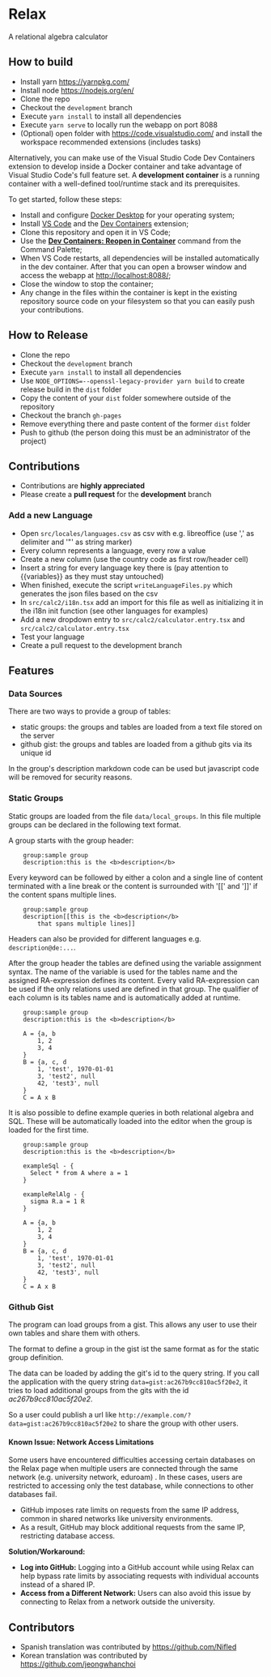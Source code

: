 # Relax
A relational algebra calculator

## How to build
* Install yarn https://yarnpkg.com/
* Install node https://nodejs.org/en/
* Clone the repo
* Checkout the `development` branch
* Execute `yarn install` to install all dependencies
* Execute `yarn serve` to locally run the webapp on port 8088
* (Optional) open folder with https://code.visualstudio.com/ and install the workspace recommended extensions (includes tasks)

Alternatively, you can make use of the Visual Studio Code Dev Containers extension to develop inside a Docker container and take advantage of Visual Studio Code's full feature set. A **development container** is a running container with a well-defined tool/runtime stack and its prerequisites.

To get started, follow these steps:

* Install and configure [Docker Desktop](https://www.docker.com/get-started) for your operating system;
* Install [VS Code](https://code.visualstudio.com/) and the [Dev Containers](https://marketplace.visualstudio.com/items?itemName=ms-vscode-remote.remote-containers) extension;
* Clone this repository and open it in VS Code;
* Use the [**Dev Containers: Reopen in Container**](https://code.visualstudio.com/assets/docs/devcontainers/create-dev-container/dev-containers-reopen.png) command from the Command Palette;
* When VS Code restarts, all dependencies will be installed automatically in the dev container. After that you can open a browser window and access the webapp at <http://localhost:8088/>;
* Close the window to stop the container;
* Any change in the files within the container is kept in the existing repository source code on your filesystem so that you can easily push your contributions.

## How to Release
* Clone the repo
* Checkout the `development` branch
* Execute `yarn install` to install all dependencies
* Use `NODE_OPTIONS=--openssl-legacy-provider yarn build` to create release build in the `dist` folder
* Copy the content of your `dist` folder somewhere outside of the repository
* Checkout the branch `gh-pages`
* Remove everything there and paste content of the former `dist` folder
* Push to github (the person doing this must be an administrator of the project)

## Contributions
* Contributions are **highly appreciated**
* Please create a **pull request** for the **development** branch

### Add a new Language
* Open `src/locales/languages.csv` as csv with e.g. libreoffice (use ',' as delimiter and '"' as string marker)
* Every column represents a language, every row a value
* Create a new column (use the country code as first row/header cell)
* Insert a string for every language key there is (pay attention to {{variables}} as they must stay untouched)
* When finished, execute the script `writeLanguageFiles.py` which generates the json files based on the csv
* In `src/calc2/i18n.tsx` add an import for this file as well as initializing it in the i18n init function (see other languages for examples)
* Add a new dropdown entry to `src/calc2/calculator.entry.tsx` and `src/calc2/calculator.entry.tsx`
* Test your language
* Create a pull request to the development branch

## Features

### Data Sources
There are two ways to provide a group of tables:

* static groups: the groups and tables are loaded from a text file stored on the server
* github gist: the groups and tables are loaded from a github gits via its unique id

In the group's description markdown code can be used but javascript code will be removed for security reasons.

### Static Groups
Static groups are loaded from the file `data/local_groups`.
In this file multiple groups can be declared in the following text format.

A group starts with the group header:
        
        group:sample group
        description:this is the <b>description</b>

Every keyword can be followed by either a colon and a single line of content terminated with a line break or
the content is surrounded with '[[' and ']]' if the content spans multiple lines.
        
        group:sample group
        description[[this is the <b>description</b>
            that spans multiple lines]]

Headers can also be provided for different languages e.g. `description@de:...`.

After the group header the tables are defined using the variable assignment syntax.
The name of the variable is used for the tables name and the assigned RA-expression defines its content.
Every valid RA-expression can be used if the only relations used are defined in that group.
The qualifier of each column is its tables name and is automatically added at runtime.

        group:sample group
        description:this is the <b>description</b>
        
        A = {a, b
            1, 2
            3, 4
        }
        B = {a, c, d
            1, 'test', 1970-01-01
			3, 'test2', null
			42, 'test3', null
        }
        C = A x B


It is also possible to define example queries in both relational algebra and SQL.
These will be automatically loaded into the editor when the group is loaded for the first time.


        group:sample group
        description:this is the <b>description</b>
	    
        exampleSql - {
          Select * from A where a = 1
        }

 	    exampleRelAlg - {
          sigma R.a = 1 R
        }       

        A = {a, b
            1, 2
            3, 4
        }
        B = {a, c, d
            1, 'test', 1970-01-01
			3, 'test2', null
			42, 'test3', null
        }
        C = A x B




### Github Gist

The program can load groups from a gist.
This allows any user to use their own tables and share them with others.

The format to define a group in the gist ist the same format as for the static group definition.

The data can be loaded by adding the git's id to the query string.
If you call the application with the query string `data=gist:ac267b9cc810ac5f20e2`, 
it tries to load additional groups from the gits with the id _ac267b9cc810ac5f20e2_.

So a user could publish a url like `http://example.com/?data=gist:ac267b9cc810ac5f20e2` to share 
the group with other users.

#### Known Issue: Network Access Limitations

Some users have encountered difficulties accessing certain databases on the Relax page when multiple users are connected through the same network (e.g. university network, eduroam) . In these cases, users are restricted to accessing only the test database, while connections to other databases fail.

- GitHub imposes rate limits on requests from the same IP address, common in shared networks like university environments.
- As a result, GitHub may block additional requests from the same IP, restricting database access.

**Solution/Workaround:**
- **Log into GitHub:** Logging into a GitHub account while using Relax can help bypass rate limits by associating requests with individual accounts instead of a shared IP.
- **Access from a Different Network:** Users can also avoid this issue by connecting to Relax from a network outside the university.


## Contributors
* Spanish translation was contributed by https://github.com/Nifled
* Korean translation was contributed by https://github.com/jeongwhanchoi

